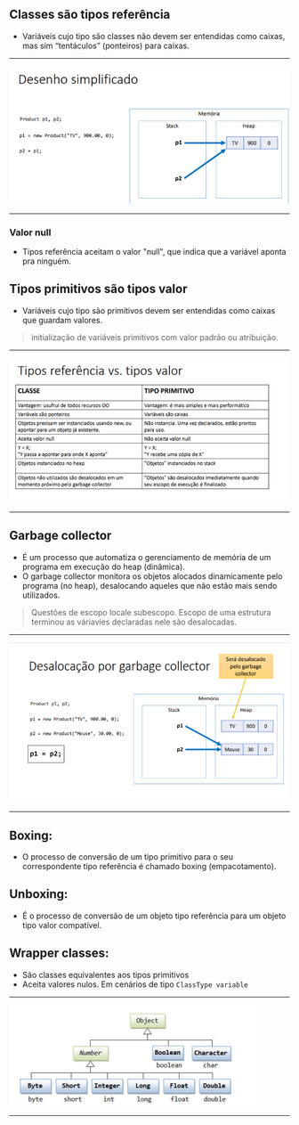 ## Classes são tipos referência
- Variáveis cujo tipo são classes não devem ser entendidas como caixas, mas sim “tentáculos” (ponteiros) para caixas.

---
![image](image2.png)

---


### Valor null
- Tipos referência aceitam o valor "null", que indica que a variável aponta pra ninguém.


## Tipos primitivos são tipos valor
- Variáveis cujo tipo são primitivos devem ser entendidas como caixas que guardam valores.
> initialização de variáveis primitivos com valor padrão ou atribuição.

---
![image](image3.png)

---

## Garbage collector
- É um processo que automatiza o gerenciamento de memória de um
programa em execução do heap (dinâmica).
- O garbage collector monitora os objetos alocados dinamicamente pelo programa (no heap), desalocando aqueles que não estão mais sendo utilizados.
> Questões de escopo locale subescopo.
> Escopo de uma estrutura terminou as váriavies declaradas nele são desalocadas.
---
![image](image4.png)

---
## Boxing:
- O processo de conversão de um tipo primitivo para o seu correspondente tipo referência é chamado boxing (empacotamento).

## Unboxing:
- É o processo de conversão de um objeto tipo referência para um
objeto tipo valor compatível.

## Wrapper classes:
- São classes equivalentes aos tipos primitivos
- Aceita valores nulos. Em cenários de tipo ``ClassType variable``
---
![image](image5.png)

---